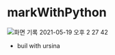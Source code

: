 # markWithPython

![화면 기록 2021-05-19 오후 2 27 42](https://user-images.githubusercontent.com/26537043/118761947-4c5f4900-b8b0-11eb-8dda-7fae7c86799d.gif)

- buil with ursina
